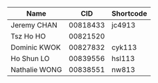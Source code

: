 | Name | CID | Shortcode |
| --- | --- | --- |
| Jeremy CHAN | 00818433 | jc4913 |
| Tsz Ho HO | 00821520 | | thh13 |
| Dominic KWOK | 00827832 | cyk113 |
| Ho Shun LO | 00839556 | hsl113 |
| Nathalie WONG | 00838551 | nw813 |
